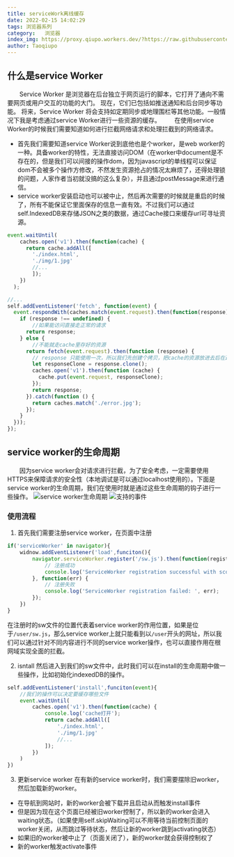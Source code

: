 ```yaml
---
title: serviceWork离线缓存
date: 2022-02-15 14:02:29
tags: 浏览器系列
category:   浏览器
index_img: https://proxy.qiupo.workers.dev/?https://raw.githubusercontent.com/qiupo/myImages/master/img/202202151427467.png
author: Taoqiupo
---
```

## 什么是service Worker
&emsp;&emsp;Service Worker 是浏览器在后台独立于网页运行的脚本，它打开了通向不需要网页或用户交互的功能的大门。 现在，它们已包括如推送通知和后台同步等功能。 将来，Service Worker 将会支持如定期同步或地理围栏等其他功能。一般情况下我是考虑通过service Worker进行一些资源的缓存。
&emsp;&emsp;在使用service Worker的时候我们需要知道如何进行拦截网络请求和处理拦截到的网络请求。
+ 首先我们需要知道service Worker说到底他也是个worker，是web worker的一种。具备worker的特性，无法直接访问DOM（在worker中document是不存在的，但是我们可以间接的操作dom，因为javascript的单线程可以保证dom不会被多个操作方修改，不然发生资源抢占的情况太麻烦了，还得处理锁的问题，人家作者当初就没搞的这么复杂），并且通过postMessage来进行通信。
+ service worker安装启动也可以被中止，然后再次需要的时候就是重启的时候了，所有不能保证它里面保存的信息一直有效。不过我们可以通过self.IndexedDB来存储JSON之类的数据，通过Cache接口来缓存url可寻址资源。
```javascript
event.waitUntil(
    caches.open('v1').then(function(cache) {
      return cache.addAll([
        './index.html',
        './img/1.jpg'
        //...
        ]);
    })
  );

//...
self.addEventListener('fetch', function(event) {
  event.respondWith(caches.match(event.request).then(function(response) {
    if (response !== undefined) {
        //如果能访问直接走正常的请求
      return response;
    } else {
        //不能就走cache里存好的资源
      return fetch(event.request).then(function (response) {
        // response 只能使用一次，所以我们先创建个拷贝，把cache的资源放进去后在返回
        let responseClone = response.clone();
        caches.open('v1').then(function (cache) {
          cache.put(event.request, responseClone);
        });
        return response;
      }).catch(function () {
        return caches.match('./error.jpg');
      });
    }
  }));
});

```

## service worker的生命周期
&emsp;&emsp;因为service worker会对请求进行拦截，为了安全考虑，一定需要使用HTTPS来保障请求的安全性（本地调试是可以通过localhost使用的）。下面是service worker的生命周期，我们在使用时就是通过这些生命周期的钩子进行一些操作。
![](https://proxy.qiupo.workers.dev/?https://raw.githubusercontent.com/qiupo/myImages/master/img/202202151533004.png 'service worker生命周期')
![](https://proxy.qiupo.workers.dev/?https://raw.githubusercontent.com/qiupo/myImages/master/img/202202151534335.png '支持的事件')
### 使用流程
1. 首先我们需要注册service worker，在页面中注册
```javascript
if('serviceWorker' in navigator){
    widnow.addEventListener('load',funciton(){
        navigator.serviceWorker.register('/sw.js').then(function(registration) {
            // 注册成功
            console.log('ServiceWorker registration successful with scope: ', registration.scope);
        }, function(err) {
            // 注册失败
            console.log('ServiceWorker registration failed: ', err);
        });
    })
}
```
在注册时的sw文件的位置代表着service worker的作用位置，如果是位于`/user/sw.js`，那么service worker上就只能看到以`/user`开头的网址，所以我们可以通过针对不同内容进行不同的service worker操作，也可以直接作用在根网域实现全面的拦截。

2. isntall
然后进入到我们的sw文件中，此时我们可以在install的生命周期中做一些操作，比如初始化indexedDB的操作。
```javascript
self.addEventListener('install',funciton(event){
    //我们的操作可以决定要缓存哪些文件
    event.waitUntil(
        caches.open('v1').then(function(cache) {
            console.log('cache打开');
            return cache.addAll([
                './index.html',
                './img/1.jpg'
                //...
            ]);
        })
    )
})
```
3. 更新service worker
在有新的service worker时，我们需要摆除旧worker，然后加载新的worker。
+ 在导航到网站时，新的worker会被下载并且启动从而触发install事件
+ 但是因为现在这个页面已经被旧worker控制了，所以新的worker会进入waiting状态。（如果使用self.skipWaiting可以不用等待当前控制页面的worker关闭，从而跳过等待状态，然后让新的worker跳到activating状态）
+ 如果旧的worker被中止了（页面关闭了），新的worker就会获得控制权了
+ 新的worker触发activate事件



